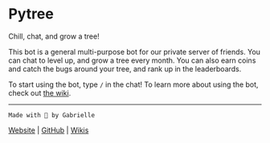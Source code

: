 # Pytree

Chill, chat, and grow a tree!

This bot is a general multi-purpose bot for our private server of friends. You can chat to level up, and grow a tree every month. You can also earn coins and catch the bugs around your tree, and rank up in the leaderboards.

To start using the bot, type `/` in the chat! To learn more about using the bot, check out [the wiki](https://github.com/writeblankspace/pytree/wiki).

---

`Made with 🤍 by Gabrielle`

[Website](https://pytree.tumblr.com/) | [GitHub](https://github.com/writeblankspace/pytree/) | [Wikis](https://github.com/writeblankspace/pytree/wiki)